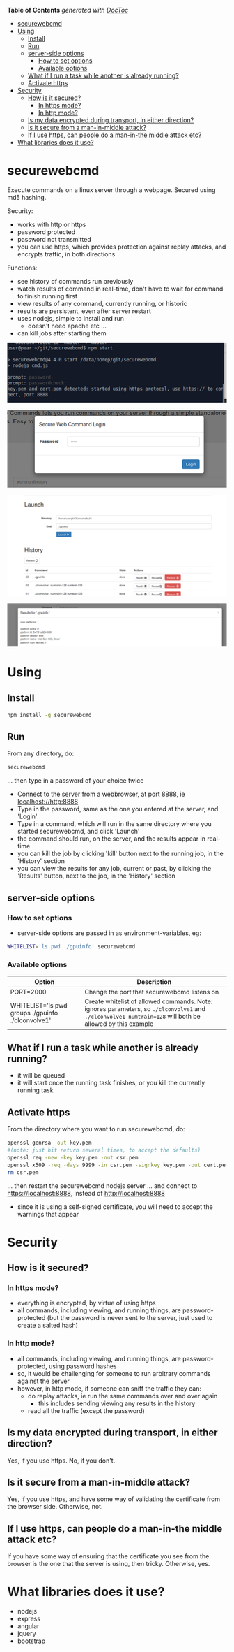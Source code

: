 <!-- START doctoc generated TOC please keep comment here to allow auto update -->
<!-- DON'T EDIT THIS SECTION, INSTEAD RE-RUN doctoc TO UPDATE -->
**Table of Contents**  *generated with [DocToc](https://github.com/thlorenz/doctoc)*

- [securewebcmd](#securewebcmd)
- [Using](#using)
  - [Install](#install)
  - [Run](#run)
  - [server-side options](#server-side-options)
    - [How to set options](#how-to-set-options)
    - [Available options](#available-options)
  - [What if I run a task while another is already running?](#what-if-i-run-a-task-while-another-is-already-running)
  - [Activate https](#activate-https)
- [Security](#security)
  - [How is it secured?](#how-is-it-secured)
    - [In https mode?](#in-https-mode)
    - [In http mode?](#in-http-mode)
  - [Is my data encrypted during transport, in either direction?](#is-my-data-encrypted-during-transport-in-either-direction)
  - [Is it secure from a man-in-middle attack?](#is-it-secure-from-a-man-in-middle-attack)
  - [If I use https, can people do a man-in-the middle attack etc?](#if-i-use-https-can-people-do-a-man-in-the-middle-attack-etc)
- [What libraries does it use?](#what-libraries-does-it-use)

<!-- END doctoc generated TOC please keep comment here to allow auto update -->

# securewebcmd
Execute commands on a linux server through a webpage. Secured using md5 hashing.

Security:
* works with http or https
* password protected
* password not transmitted
* you can use https, which provides protection against replay attacks, and encrypts traffic, in both directions

Functions:
* see history of commands run previously
* watch results of command in real-time, don't have to wait for command to finish running first
* view results of any command, currently running, or historic
* results are persistent, even after server restart
* uses nodejs, simple to install and run
  * doesn't need apache etc ...
* can kill jobs after starting them

![screenshot-server](screenshots/securewebcmd-server.png)

![screenshot0](screenshots/securewebcmd0.png)

![screenshot1](screenshots/securewebcmd1.png)

![screenshot2](screenshots/securewebcmd2.png)

# Using

## Install

```bash
npm install -g securewebcmd
```

## Run

From any directory, do:
```bash
securewebcmd
```
... then type in a password of your choice twice

* Connect to the server from a webbrowser, at port 8888, ie [localhost://http:8888](http://localhost:8888)
* Type in the password, same as the one you entered at the server, and 'Login'
* Type in a command, which will run in the same directory where you started securewebcmd, and click 'Launch'
* the command should run, on the server, and the results appear in real-time
* you can kill the job by clicking 'kill' button next to the running job, in the 'History' section
* you can view the results for any job, current or past, by clicking the 'Results' button, next to the job, in the 'History' section

## server-side options

### How to set options

* server-side options are passed in as environment-variables, eg:
```bash
WHITELIST='ls pwd ./gpuinfo' securewebcmd
```

### Available options

| Option | Description |
|---------|-------------|
| PORT=2000 | Change the port that securewebcmd listens on |
| WHITELIST='ls pwd groups ./gpuinfo ./clconvolve1' | Create whitelist of allowed commands.  Note: ignores parameters, so `./clconvolve1` and `./clconvolve1 numtrain=128` will both be allowed by this example |

## What if I run a task while another is already running?

* it will be queued
* it will start once the running task finishes, or you kill the currently running task

## Activate https

From the directory where you want to run securewebcmd, do:
```bash
openssl genrsa -out key.pem
#(note: just hit return several times, to accept the defaults)
openssl req -new -key key.pem -out csr.pem
openssl x509 -req -days 9999 -in csr.pem -signkey key.pem -out cert.pem
rm csr.pem
```
... then restart the securewebcmd nodejs server
... and connect to [https://localhost:8888](https://localhost:8888), instead of [http://localhost:8888](http://localhost:8888)
* since it is using a self-signed certificate, you will need to accept the warnings that appear

# Security

## How is it secured?

### In https mode?
* everything is encrypted, by virtue of using https
* all commands, including viewing, and running things, are password-protected (but the password is never sent to the server, just used to create a salted hash)

### In http mode?
* all commands, including viewing, and running things, are password-protected, using password hashes
* so, it would be challenging for someone to run arbitrary commands against the server
* however, in http mode, if someone can sniff the traffic they can:
  * do replay attacks, ie run the same commands over and over again
    * this includes sending viewing any results in the history
  * read all the traffic (except the password)

## Is my data encrypted during transport, in either direction?

Yes, if you use https.  No, if you don't.

## Is it secure from a man-in-middle attack?

Yes, if you use https, and have some way of validating the certificate from the browser side. Otherwise, not.

## If I use https, can people do a man-in-the middle attack etc?

If you have some way of ensuring that the certificate you see from the browser is the one that the server is using, then tricky.  Otherwise, yes.

# What libraries does it use?

* nodejs
* express
* angular
* jquery
* bootstrap

